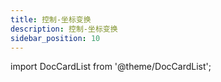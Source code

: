 ```yaml
---
title: 控制-坐标变换
description: 控制-坐标变换
sidebar_position: 10
---
```


import DocCardList from '@theme/DocCardList';

<DocCardList />